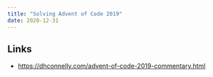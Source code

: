 ```yaml
---
title: "Solving Advent of Code 2019"
date: 2020-12-31
---
```


## Links

- https://dhconnelly.com/advent-of-code-2019-commentary.html
